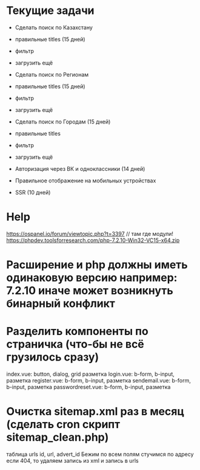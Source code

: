 # Текущие задачи
 
- Сделать поиск по Казахстану 
- правильные titles (15 дней)
- фильтр
- загрузить ещё

- Сделать поиск по Регионам
- правильные titles (15 дней)
- фильтр
- загрузить ещё

- Сделать поиск по Городам (15 дней)
- правильные titles
- фильтр
- загрузить ещё

- Авторизация через ВК и одноклассники (14 дней)

- Правильное отображение на мобильных устройствах
- SSR (10 дней)



# Help
https://ospanel.io/forum/viewtopic.php?t=3397
// там где модули!
https://phpdev.toolsforresearch.com/php-7.2.10-Win32-VC15-x64.zip

# Расширение и php должны иметь одинаковую версию например: 7.2.10 иначе может возникнуть бинарный конфликт

# Разделить компоненты по страничка (что-бы не всё грузилось сразу)
index.vue: button, dialog, grid разметка
login.vue: b-form, b-input, разметка
register.vue: b-form, b-input, разметка
sendemail.vue: b-form, b-input, разметка
passwordreset.vue: b-form, b-input, разметка

# Очистка sitemap.xml раз в месяц (сделать cron скрипт sitemap_clean.php)
таблица urls
id, url, advert_id
Бежим по всем полям стучимся по адресу если 404, то удаляем запись из хml и запись в urls


